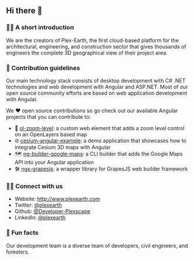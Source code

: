 ## Hi there 👋

### 🙋‍♀️ A short introduction

We are the creators of Plex-Earth, the first cloud-based platform for the architectural, engineering, and construction sector that gives thousands of engineers
the complete 3D geographical view of their project area.


### 🌈 Contribution guidelines

Our main technology stack consists of desktop development with C# .NET technologies and web development with Angular and ASP.NET. Most of our open source community
efforts are based on web application development with Angular.

We ❤️ open source contributions so go check out our available Angular projects that you can
contribute to:

- 🔎 [ol-zoom-level](https://github.com/Developer-Plexscape/ol-zoom-level): a custom web element that adds a zoom level control on an OpenLayers based map
- 🌐 [cesium-angular-example](https://github.com/Developer-Plexscape/cesium-angular-example): a demo application that showcases how to integrate Cesium 3D maps with Angular
- 🗺️ [ng-builder-google-maps](https://github.com/Developer-Plexscape/ng-builder-google-maps): a CLI builder that adds the Google Maps API into your Angular application
- 🛠 [ngx-grapesjs](https://github.com/Developer-Plexscape/ngx-grapesjs): a wrapper library for GrapesJS web builder framework


### 👩‍💻 Connect with us

* Website: http://www.plexearth.com
* Twitter: [@plexearth](https://twitter.com/plexearth)
* Github: [@Developer-Plexscape](https://github.com/Developer-Plexscape)
* LinkedIn: [@plexearth](https://linkedin.com/company/plexearth)


### 🍿 Fun facts

Our development team is a diverse team of developers, civil engineers, and foresters.
